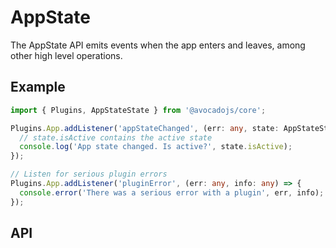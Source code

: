 # AppState

The AppState API emits events when the app enters and leaves, among other 
high level operations.

## Example

```typescript
import { Plugins, AppStateState } from '@avocadojs/core';

Plugins.App.addListener('appStateChanged', (err: any, state: AppStateState) => {
  // state.isActive contains the active state
  console.log('App state changed. Is active?', state.isActive);
});

// Listen for serious plugin errors
Plugins.App.addListener('pluginError', (err: any, info: any) => {
  console.error('There was a serious error with a plugin', err, info);
});
```


## API

<plugin-api name="app-state"></plugin-api>